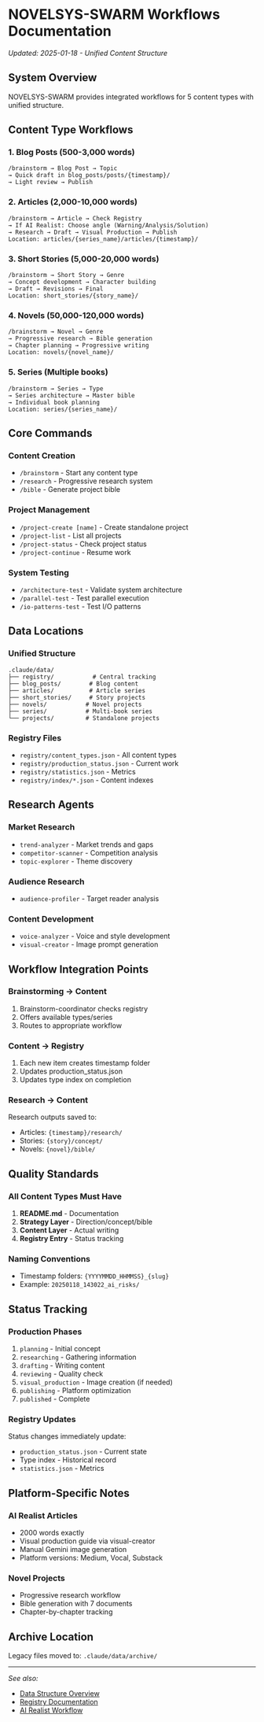 # NOVELSYS-SWARM Workflows Documentation
*Updated: 2025-01-18 - Unified Content Structure*

## System Overview
NOVELSYS-SWARM provides integrated workflows for 5 content types with unified structure.

## Content Type Workflows

### 1. Blog Posts (500-3,000 words)
```
/brainstorm → Blog Post → Topic
→ Quick draft in blog_posts/posts/{timestamp}/
→ Light review → Publish
```

### 2. Articles (2,000-10,000 words)
```
/brainstorm → Article → Check Registry
→ If AI Realist: Choose angle (Warning/Analysis/Solution)
→ Research → Draft → Visual Production → Publish
Location: articles/{series_name}/articles/{timestamp}/
```

### 3. Short Stories (5,000-20,000 words)
```
/brainstorm → Short Story → Genre
→ Concept development → Character building
→ Draft → Revisions → Final
Location: short_stories/{story_name}/
```

### 4. Novels (50,000-120,000 words)
```
/brainstorm → Novel → Genre
→ Progressive research → Bible generation
→ Chapter planning → Progressive writing
Location: novels/{novel_name}/
```

### 5. Series (Multiple books)
```
/brainstorm → Series → Type
→ Series architecture → Master bible
→ Individual book planning
Location: series/{series_name}/
```

## Core Commands

### Content Creation
- `/brainstorm` - Start any content type
- `/research` - Progressive research system
- `/bible` - Generate project bible

### Project Management
- `/project-create [name]` - Create standalone project
- `/project-list` - List all projects
- `/project-status` - Check project status
- `/project-continue` - Resume work

### System Testing
- `/architecture-test` - Validate system architecture
- `/parallel-test` - Test parallel execution
- `/io-patterns-test` - Test I/O patterns

## Data Locations

### Unified Structure
```
.claude/data/
├── registry/           # Central tracking
├── blog_posts/        # Blog content
├── articles/          # Article series
├── short_stories/     # Story projects
├── novels/           # Novel projects
├── series/           # Multi-book series
└── projects/         # Standalone projects
```

### Registry Files
- `registry/content_types.json` - All content types
- `registry/production_status.json` - Current work
- `registry/statistics.json` - Metrics
- `registry/index/*.json` - Content indexes

## Research Agents

### Market Research
- `trend-analyzer` - Market trends and gaps
- `competitor-scanner` - Competition analysis
- `topic-explorer` - Theme discovery

### Audience Research
- `audience-profiler` - Target reader analysis

### Content Development
- `voice-analyzer` - Voice and style development
- `visual-creator` - Image prompt generation

## Workflow Integration Points

### Brainstorming → Content
1. Brainstorm-coordinator checks registry
2. Offers available types/series
3. Routes to appropriate workflow

### Content → Registry
1. Each new item creates timestamp folder
2. Updates production_status.json
3. Updates type index on completion

### Research → Content
Research outputs saved to:
- Articles: `{timestamp}/research/`
- Stories: `{story}/concept/`
- Novels: `{novel}/bible/`

## Quality Standards

### All Content Types Must Have
1. **README.md** - Documentation
2. **Strategy Layer** - Direction/concept/bible
3. **Content Layer** - Actual writing
4. **Registry Entry** - Status tracking

### Naming Conventions
- Timestamp folders: `{YYYYMMDD_HHMMSS}_{slug}`
- Example: `20250118_143022_ai_risks/`

## Status Tracking

### Production Phases
1. `planning` - Initial concept
2. `researching` - Gathering information
3. `drafting` - Writing content
4. `reviewing` - Quality check
5. `visual_production` - Image creation (if needed)
6. `publishing` - Platform optimization
7. `published` - Complete

### Registry Updates
Status changes immediately update:
- `production_status.json` - Current state
- Type index - Historical record
- `statistics.json` - Metrics

## Platform-Specific Notes

### AI Realist Articles
- 2000 words exactly
- Visual production guide via visual-creator
- Manual Gemini image generation
- Platform versions: Medium, Vocal, Substack

### Novel Projects
- Progressive research workflow
- Bible generation with 7 documents
- Chapter-by-chapter tracking

## Archive Location
Legacy files moved to: `.claude/data/archive/`

---

*See also:*
- [Data Structure Overview](.claude/data/README.md)
- [Registry Documentation](.claude/data/registry/README.md)
- [AI Realist Workflow](.claude/data/articles/ai_realist/README.md)